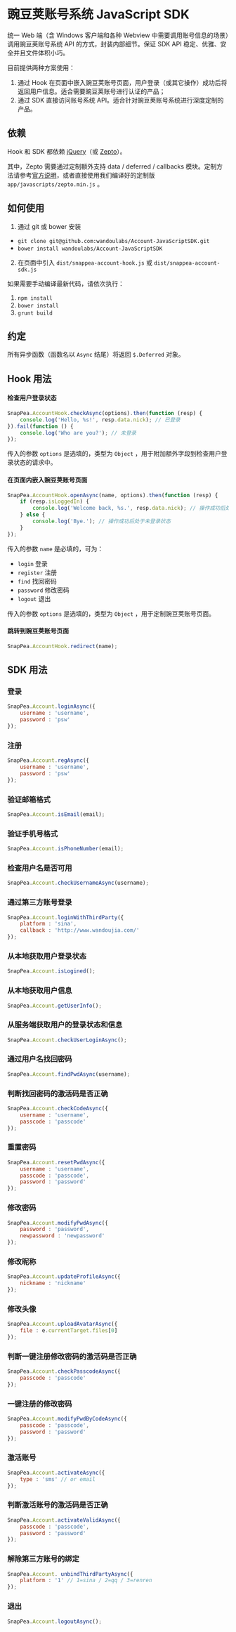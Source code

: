 豌豆荚账号系统 JavaScript SDK
=====================

统一 Web 端（含 Windows 客户端和各种 Webview 中需要调用账号信息的场景）调用豌豆荚账号系统 API 的方式，封装内部细节。保证 SDK API 稳定、优雅、安全并且文件体积小巧。

目前提供两种方案使用：

1. 通过 Hook 在页面中嵌入豌豆荚账号页面，用户登录（或其它操作）成功后将返回用户信息。适合需要豌豆荚账号进行认证的产品；
2. 通过 SDK 直接访问账号系统 API。适合针对豌豆荚账号系统进行深度定制的产品。

依赖
--------------------------------------

Hook 和 SDK 都依赖 [jQuery](https://github.com/jquery/jquery)（或 [Zepto](https://github.com/madrobby/zepto)）。

其中，Zepto 需要通过定制额外支持 data / deferred / callbacks 模块。定制方法请参考[官方说明](https://github.com/madrobby/zepto)，或者直接使用我们编译好的定制版 `app/javascripts/zepto.min.js` 。

如何使用
--------------------------------------

1. 通过 git 或 bower 安装
  - `git clone git@github.com:wandoulabs/Account-JavaScriptSDK.git`
  - `bower install wandoulabs/Account-JavaScriptSDK`
2. 在页面中引入 `dist/snappea-account-hook.js` 或 `dist/snappea-account-sdk.js`

如果需要手动编译最新代码，请依次执行：

1. `npm install`
2. `bower install`
3. `grunt build`

约定
--------------------------------------

所有异步函数（函数名以 `Async` 结尾）将返回 `$.Deferred` 对象。

Hook 用法
--------------------------------------

#### 检查用户登录状态

```JavaScript
SnapPea.AccountHook.checkAsync(options).then(function (resp) {
    console.log('Hello, %s!', resp.data.nick); // 已登录
}).fail(function () {
    console.log('Who are you?'); // 未登录
});
```

传入的参数 `options` 是选填的，类型为 `Object` ，用于附加额外字段到检查用户登录状态的请求中。

#### 在页面内嵌入豌豆荚账号页面

```JavaScript
SnapPea.AccountHook.openAsync(name, options).then(function (resp) {
    if (resp.isLoggedIn) {
        console.log('Welcome back, %s.', resp.data.nick); // 操作成功后处于登录状态
    } else {
        console.log('Bye.'); // 操作成功后处于未登录状态
    }
});
```

传入的参数 `name` 是必填的，可为：
* `login` 登录
* `register` 注册
* `find` 找回密码
* `password` 修改密码
* `logout` 退出

传入的参数 `options` 是选填的，类型为 `Object` ，用于定制豌豆荚账号页面。

#### 跳转到豌豆荚账号页面

```JavaScript
SnapPea.AccountHook.redirect(name);
```

SDK 用法
--------------------------------------

### 登录

```JavaScript
SnapPea.Account.loginAsync({
    username : 'username',
    password : 'psw'
});
```

### 注册

```JavaScript
SnapPea.Account.regAsync({
    username : 'username',
    password : 'psw'
});
```

### 验证邮箱格式

```JavaScript
SnapPea.Account.isEmail(email);
```

### 验证手机号格式

```JavaScript
SnapPea.Account.isPhoneNumber(email);
```

### 检查用户名是否可用

```JavaScript
SnapPea.Account.checkUsernameAsync(username);
```

### 通过第三方账号登录
```JavaScript
SnapPea.Account.loginWithThirdParty({
    platform : 'sina',
    callback : 'http://www.wandoujia.com/'
});
```

### 从本地获取用户登录状态

```JavaScript
SnapPea.Account.isLogined();
```

### 从本地获取用户信息

```JavaScript
SnapPea.Account.getUserInfo();
```

### 从服务端获取用户的登录状态和信息

```JavaScript
SnapPea.Account.checkUserLoginAsync();
```

### 通过用户名找回密码

```JavaScript
SnapPea.Account.findPwdAsync(username);
```

### 判断找回密码的激活码是否正确

```JavaScript
SnapPea.Account.checkCodeAsync({
    username : 'username',
    passcode : 'passcode'
});
```

### 重置密码

```JavaScript
SnapPea.Account.resetPwdAsync({
    username : 'username',
    passcode : 'passcode',
    password : 'password'
});
```

### 修改密码

```JavaScript
SnapPea.Account.modifyPwdAsync({
    password : 'password',
    newpassword : 'newpassword'
});
```

### 修改昵称

```JavaScript
SnapPea.Account.updateProfileAsync({
    nickname : 'nickname'
});
```

### 修改头像

```JavaScript
SnapPea.Account.uploadAvatarAsync({
    file : e.currentTarget.files[0]
});
```

### 判断一键注册修改密码的激活码是否正确

```JavaScript
SnapPea.Account.checkPasscodeAsync({
    passcode : 'passcode'
});
```

### 一键注册的修改密码

```JavaScript
SnapPea.Account.modifyPwdByCodeAsync({
    passcode : 'passcode',
    password : 'password'
});
```

### 激活账号

```JavaScript
SnapPea.Account.activateAsync({
    type : 'sms' // or email
});
```

### 判断激活账号的激活码是否正确

```JavaScript
SnapPea.Account.activateValidAsync({
    passcode : 'passcode',
    password : 'password'
});
```

### 解除第三方账号的绑定

```JavaScript
SnapPea.Account. unbindThirdPartyAsync({
    platform : '1' // 1=sina / 2=qq / 3=renren
});
```

### 退出

```JavaScript
SnapPea.Account.logoutAsync();
```

